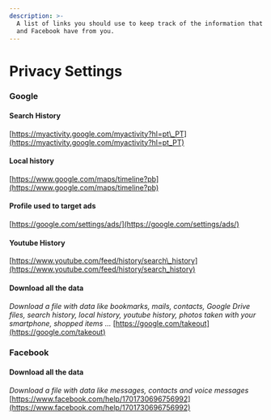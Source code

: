 ```yaml
---
description: >-
  A list of links you should use to keep track of the information that Google
  and Facebook have from you.
---
```


# Privacy Settings

### Google

#### Search History

[https://myactivity.google.com/myactivity?hl=pt\_PT](https://myactivity.google.com/myactivity?hl=pt_PT)

#### Local history

[https://www.google.com/maps/timeline?pb](https://www.google.com/maps/timeline?pb)

#### Profile used to target ads

[https://google.com/settings/ads/](https://google.com/settings/ads/)

#### Youtube History

[https://www.youtube.com/feed/history/search\_history](https://www.youtube.com/feed/history/search_history)

#### Download all the data

_Download a file with data like bookmarks, mails, contacts, Google Drive files, search history, local history, youtube history, photos taken with your smartphone, shopped items ..._ [https://google.com/takeout](https://google.com/takeout)



### Facebook

#### Download all the data

_Download a file with data like messages, contacts and voice messages_ [https://www.facebook.com/help/1701730696756992](https://www.facebook.com/help/1701730696756992)

